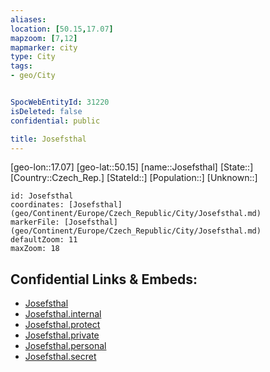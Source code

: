 ```yaml
---
aliases: 
location: [50.15,17.07]
mapzoom: [7,12] 
mapmarker: city 
type: City
tags:
- geo/City


SpocWebEntityId: 31220
isDeleted: false
confidential: public

title: Josefsthal
---
```

[geo-lon::17.07]
[geo-lat::50.15]
[name::Josefsthal]
[State::]
[Country::Czech_Rep.]
[StateId::]
[Population::]
[Unknown::]


```leaflet
id: Josefsthal
coordinates: [Josefsthal](geo/Continent/Europe/Czech_Republic/City/Josefsthal.md)
markerFile: [Josefsthal](geo/Continent/Europe/Czech_Republic/City/Josefsthal.md)
defaultZoom: 11 
maxZoom: 18
```


## Confidential Links & Embeds: 
- [Josefsthal](../../../../../../_public/geo/Continent/Europe/Czech_Republic/City/Josefsthal.md) 
- [Josefsthal.internal](../../../../../../_internal/geo/Continent/Europe/Czech_Republic/City/Josefsthal.internal.md) 
- [Josefsthal.protect](../../../../../../_protect/geo/Continent/Europe/Czech_Republic/City/Josefsthal.protect.md) 
- [Josefsthal.private](../../../../../../_private/geo/Continent/Europe/Czech_Republic/City/Josefsthal.private.md) 
- [Josefsthal.personal](../../../../../../_personal/geo/Continent/Europe/Czech_Republic/City/Josefsthal.personal.md) 
- [Josefsthal.secret](../../../../../../_secret/geo/Continent/Europe/Czech_Republic/City/Josefsthal.secret.md) 
